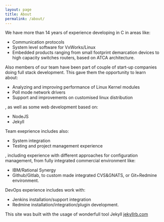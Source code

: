 ```yaml
---
layout: page
title: About
permalink: /about/
---
```


We have more than 14 years of experience developing in C in areas like:
* Communication protocols
* System level software for VxWorks/Linux 
* Embedded products ranging from small footprint demarcation devices to high capacity switches routers, based on ATCA architecture.

Also members of our team have been part of couple of start-up companies doing full stack development. This gave them the opportunity to learn about:
* Analyzing and improving performance of Linux Kernel modules
* Poll mode network drivers
* Support and improvements on customised linux distribution

, as well as some web development based on:
* NodeJS
* Jekyll

Team exeprience includes also:
* System integration
* Testing and project management experience

, including experience with different approaches for configuration management, from fully integrated commercial environment like:
* IBM/Rational Synergy
* Github/Gitlab, 
to custom made integrated CVS&GNATS, or Git+Redmine environment.

DevOps experience includes work with:
* Jenkins installation/support integration
* Redmine installation/integration/plugin development.



This site was built with the usage of wonderfull tool Jekyll [jekyllrb.com](https://jekyllrb.com/)
